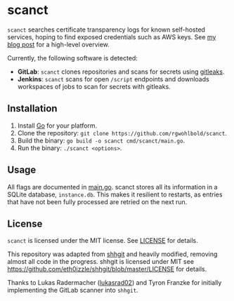 # scanct

`scanct` searches certificate transparency logs for known self-hosted services, hoping to find exposed credentials such as AWS keys.
See [my blog post](https://rgwohlbold.de/2023/scanct/) for a high-level overview.

Currently, the following software is detected:

* **GitLab**: `scanct` clones repositories and scans for secrets using [gitleaks](https://github.com/zricethezav/gitleaks).
* **Jenkins**: `scanct` scans for open `/script` endpoints and downloads workspaces of jobs to scan for secrets with gitleaks.

## Installation

1. Install [Go](https://golang.org/doc/install) for your platform.
2. Clone the repository: `git clone https://github.com/rgwohlbold/scanct`.
3. Build the binary: `go build -o scanct cmd/scanct/main.go`.
4. Run the binary: `./scanct <options>`.

## Usage

All flags are documented in [main.go](cmd/scanct/main.go).
scanct stores all its information in a SQLite database, `instance.db`.
This makes it resilient to restarts, as entries that have not been fully processed are retried on the next run.

## License

`scanct` is licensed under the MIT license. See [LICENSE](LICENSE) for details.

This repository was adapted from [shhgit](https://github.com/eth0izzle/shhgit) and heavily modified, removing almost all code in the progress.
shhgit is licensed under MIT see <https://github.com/eth0izzle/shhgit/blob/master/LICENSE> for details.

Thanks to Lukas Radermacher ([lukasrad02](https://github.com/lukasrad02)) and Tyron Franzke for initially implementing the GitLab scanner into `shhgit`.
